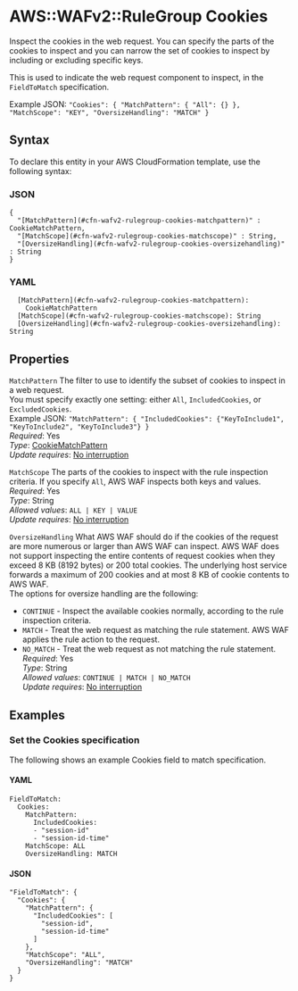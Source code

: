 # AWS::WAFv2::RuleGroup Cookies<a name="aws-properties-wafv2-rulegroup-cookies"></a>

Inspect the cookies in the web request\. You can specify the parts of the cookies to inspect and you can narrow the set of cookies to inspect by including or excluding specific keys\.

This is used to indicate the web request component to inspect, in the `FieldToMatch` specification\. 

Example JSON: `"Cookies": { "MatchPattern": { "All": {} }, "MatchScope": "KEY", "OversizeHandling": "MATCH" }` 

## Syntax<a name="aws-properties-wafv2-rulegroup-cookies-syntax"></a>

To declare this entity in your AWS CloudFormation template, use the following syntax:

### JSON<a name="aws-properties-wafv2-rulegroup-cookies-syntax.json"></a>

```
{
  "[MatchPattern](#cfn-wafv2-rulegroup-cookies-matchpattern)" : CookieMatchPattern,
  "[MatchScope](#cfn-wafv2-rulegroup-cookies-matchscope)" : String,
  "[OversizeHandling](#cfn-wafv2-rulegroup-cookies-oversizehandling)" : String
}
```

### YAML<a name="aws-properties-wafv2-rulegroup-cookies-syntax.yaml"></a>

```
  [MatchPattern](#cfn-wafv2-rulegroup-cookies-matchpattern): 
    CookieMatchPattern
  [MatchScope](#cfn-wafv2-rulegroup-cookies-matchscope): String
  [OversizeHandling](#cfn-wafv2-rulegroup-cookies-oversizehandling): String
```

## Properties<a name="aws-properties-wafv2-rulegroup-cookies-properties"></a>

`MatchPattern`  <a name="cfn-wafv2-rulegroup-cookies-matchpattern"></a>
The filter to use to identify the subset of cookies to inspect in a web request\.   
You must specify exactly one setting: either `All`, `IncludedCookies`, or `ExcludedCookies`\.  
Example JSON: `"MatchPattern": { "IncludedCookies": {"KeyToInclude1", "KeyToInclude2", "KeyToInclude3"} }`   
*Required*: Yes  
*Type*: [CookieMatchPattern](aws-properties-wafv2-rulegroup-cookiematchpattern.md)  
*Update requires*: [No interruption](https://docs.aws.amazon.com/AWSCloudFormation/latest/UserGuide/using-cfn-updating-stacks-update-behaviors.html#update-no-interrupt)

`MatchScope`  <a name="cfn-wafv2-rulegroup-cookies-matchscope"></a>
The parts of the cookies to inspect with the rule inspection criteria\. If you specify `All`, AWS WAF inspects both keys and values\.   
*Required*: Yes  
*Type*: String  
*Allowed values*: `ALL | KEY | VALUE`  
*Update requires*: [No interruption](https://docs.aws.amazon.com/AWSCloudFormation/latest/UserGuide/using-cfn-updating-stacks-update-behaviors.html#update-no-interrupt)

`OversizeHandling`  <a name="cfn-wafv2-rulegroup-cookies-oversizehandling"></a>
What AWS WAF should do if the cookies of the request are more numerous or larger than AWS WAF can inspect\. AWS WAF does not support inspecting the entire contents of request cookies when they exceed 8 KB \(8192 bytes\) or 200 total cookies\. The underlying host service forwards a maximum of 200 cookies and at most 8 KB of cookie contents to AWS WAF\.   
The options for oversize handling are the following:  
+  `CONTINUE` \- Inspect the available cookies normally, according to the rule inspection criteria\. 
+  `MATCH` \- Treat the web request as matching the rule statement\. AWS WAF applies the rule action to the request\.
+  `NO_MATCH` \- Treat the web request as not matching the rule statement\.
*Required*: Yes  
*Type*: String  
*Allowed values*: `CONTINUE | MATCH | NO_MATCH`  
*Update requires*: [No interruption](https://docs.aws.amazon.com/AWSCloudFormation/latest/UserGuide/using-cfn-updating-stacks-update-behaviors.html#update-no-interrupt)

## Examples<a name="aws-properties-wafv2-rulegroup-cookies--examples"></a>



### Set the Cookies specification<a name="aws-properties-wafv2-rulegroup-cookies--examples--Set_the_Cookies_specification_"></a>

The following shows an example Cookies field to match specification\. 

#### YAML<a name="aws-properties-wafv2-rulegroup-cookies--examples--Set_the_Cookies_specification_--yaml"></a>

```
FieldToMatch:
  Cookies:
    MatchPattern:
      IncludedCookies:
      - "session-id"
      - "session-id-time"
    MatchScope: ALL 
    OversizeHandling: MATCH
```

#### JSON<a name="aws-properties-wafv2-rulegroup-cookies--examples--Set_the_Cookies_specification_--json"></a>

```
"FieldToMatch": {
  "Cookies": {
    "MatchPattern": {
      "IncludedCookies": [
        "session-id",
        "session-id-time"
      ]
    },
    "MatchScope": "ALL",
    "OversizeHandling": "MATCH" 
  }
}
```